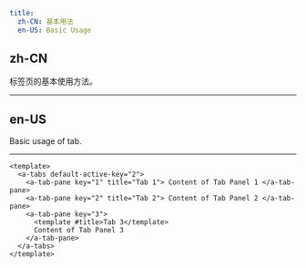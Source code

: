 ```yaml
title:
  zh-CN: 基本用法
  en-US: Basic Usage
```

## zh-CN

标签页的基本使用方法。

---

## en-US

Basic usage of tab.

---

```vue
<template>
  <a-tabs default-active-key="2">
    <a-tab-pane key="1" title="Tab 1"> Content of Tab Panel 1 </a-tab-pane>
    <a-tab-pane key="2" title="Tab 2"> Content of Tab Panel 2 </a-tab-pane>
    <a-tab-pane key="3">
      <template #title>Tab 3</template>
      Content of Tab Panel 3
    </a-tab-pane>
  </a-tabs>
</template>
```
